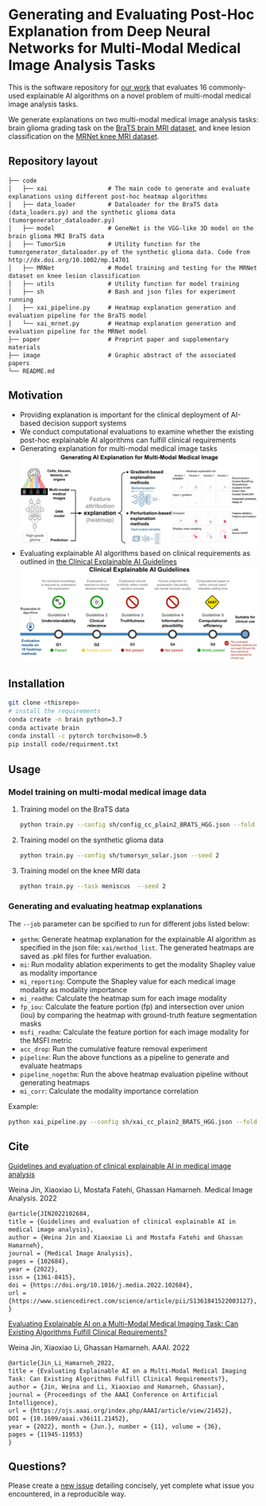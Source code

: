 # Generating and Evaluating Post-Hoc Explanation from Deep Neural Networks for Multi-Modal Medical Image Analysis Tasks

This is the software repository for [our work](#cite) that evaluates 16 commonly-used explainable AI algorithms on a novel problem of multi-modal medical image analysis tasks. 

We generate explanations on two multi-modal medical image analysis tasks: brain glioma grading task on the [BraTS brain MRI dataset](https://www.med.upenn.edu/cbica/brats2020/data.html), and knee lesion classification on the [MRNet knee MRI dataset](https://stanfordmlgroup.github.io/competitions/mrnet/).
## Repository layout

```
├── code
│   ├── xai                 # The main code to generate and evaluate explanations using different post-hoc heatmap algorithms
│   ├── data_loader         # Dataloader for the BraTS data (data_loaders.py) and the synthetic glioma data (tumorgenerator_dataloader.py)
│   ├── model               # GeneNet is the VGG-like 3D model on the brain glioma MRI BraTS data 
│   ├── TumorSim            # Utility function for the tumorgenerator_dataloader.py of the synthetic glioma data. Code from http://dx.doi.org/10.1002/mp.14701
│   ├── MRNet               # Model training and testing for the MRNet dataset on knee lesion classification
│   ├── utils               # Utility function for model training
│   ├── sh                  # Bash and json files for experiment running
│   ├── xai_pipeline.py     # Heatmap explanation generation and evaluation pipeline for the BraTS model
│   └── xai_mrnet.py        # Heatmap explanation generation and evaluation pipeline for the MRNet model
├── paper                   # Preprint paper and supplementary materials
├── image                   # Graphic abstract of the associated papers
└── README.md
```


## Motivation

- Providing explanation is important for the clinical deployment of AI-based decision support systems
- We conduct computational evaluations to examine whether the existing post-hoc explainable AI algorithms can fulfill clinical requirements 
- Generating explanation for multi-modal medical image tasks
![](image/MethodsX_GraphicAbstract.jpg)
- Evaluating explainable AI algorithms based on clinical requirements as outlined in [the Clinical Explainable AI Guidelines](https://doi.org/10.1016/j.media.2022.102684)
![](image/graphicabstract_XAI_guideline_cameraready.jpg)




<a name="installation"></a>
## Installation
```bash
git clone <thisrepo>
# install the requirements
conda create -n brain python=3.7
conda activate brain
conda install -c pytorch torchvison=0.5
pip install code/requirment.txt
```




<a name="usage"></a>
## Usage
### Model training on multi-modal medical image data
1. Training model on the BraTS data
    ```bash
    python train.py --config sh/config_cc_plain2_BRATS_HGG.json --fold 1 --seed 2
    ```
2. Training model on the synthetic glioma data
    ```bash
    python train.py --config sh/tumorsyn_solar.json --seed 2
    ```
3. Training model on the knee MRI data
    ```bash
    python train.py --task meniscus  --seed 2
    ```

### Generating and evaluating heatmap explanations

The ```--job``` parameter can be spcified to run for different jobs listed below:


- ```gethm```: Generate heatmap explanation for the explainable AI algorithm as specified in the json file: ```xai/method_list```. The generated heatmaps are saved as .pkl files for further evaluation. 
- ```mi```: Run modality ablation experiments to get the modality Shapley value as modality importance
- ```mi_reporting```: Compute the Shapley value for each medical image modality as modality importance
- ```mi_readhm```: Calculate the heatmap sum for each image modality
- ```fp_iou```: Calculate the feature portion (fp) and intersection over union (iou) by comparing the heatmap with ground-truth feature segmentation masks
- ```msfi_readhm```: Calculate the feature portion for each image modality for the MSFI metric
- ```acc_drop```: Run the cumulative feature removal experiment
- ```pipeline```: Run the above functions as a pipeline to generate and evaluate heatmaps
- ```pipeline_nogethm```: Run the above heatmap evaluation pipeline without generating heatmaps
- ```mi_corr```: Calculate the modality importance correlation

Example:
```bash
python xai_pipeline.py --config sh/xai_cc_plain2_BRATS_HGG.json --fold 1 --seed $SEED --bs 1 --job <job>
```


<a name="cite"></a>
## Cite

[Guidelines and evaluation of clinical explainable AI in medical image analysis](https://doi.org/10.1016/j.media.2022.102684) 

Weina Jin, Xiaoxiao Li, Mostafa Fatehi, Ghassan Hamarneh.
Medical Image Analysis. 2022
```bibtext
@article{JIN2022102684,
title = {Guidelines and evaluation of clinical explainable AI in medical image analysis},
author = {Weina Jin and Xiaoxiao Li and Mostafa Fatehi and Ghassan Hamarneh},
journal = {Medical Image Analysis},
pages = {102684},
year = {2022},
issn = {1361-8415},
doi = {https://doi.org/10.1016/j.media.2022.102684},
url = {https://www.sciencedirect.com/science/article/pii/S1361841522003127},
}
```

[Evaluating Explainable AI on a Multi-Modal Medical Imaging Task: Can Existing Algorithms Fulfill Clinical Requirements?](https://ojs.aaai.org/index.php/AAAI/article/view/21452)

Weina Jin, Xiaoxiao Li, Ghassan Hamarneh.
AAAI. 2022
```bibtext
@article{Jin_Li_Hamarneh_2022, 
title = {Evaluating Explainable AI on a Multi-Modal Medical Imaging Task: Can Existing Algorithms Fulfill Clinical Requirements?}, 
author = {Jin, Weina and Li, Xiaoxiao and Hamarneh, Ghassan}, 
journal = {Proceedings of the AAAI Conference on Artificial Intelligence}, 
url = {https://ojs.aaai.org/index.php/AAAI/article/view/21452}, 
DOI = {10.1609/aaai.v36i11.21452}, 
year = {2022}, month = {Jun.}, number = {11}, volume = {36}, 
pages = {11945-11953} 
}
```

<a name="faq"></a>
## Questions?
Please create a [new issue](https://github.com/weinajin/multimodal_explanation/issues/new/choose) detailing concisely, yet complete what issue you encountered, in a reproducible way.



